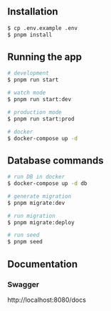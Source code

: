 ## Installation

```bash
$ cp .env.example .env
$ pnpm install
```

## Running the app

```bash
# development
$ pnpm run start

# watch mode
$ pnpm run start:dev

# production mode
$ pnpm run start:prod

# docker
$ docker-compose up -d
```

## Database commands
```bash
# run DB in docker
$ docker-compose up -d db

# generate migration
$ pnpm migrate:dev

# run migration
$ pnpm migrate:deploy

# run seed
$ pnpm seed
```
## Documentation
### Swagger
http://localhost:8080/docs
